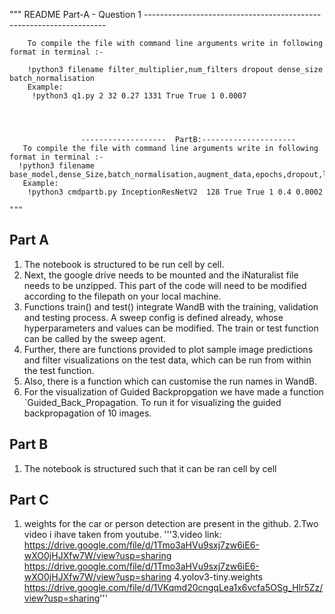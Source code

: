  """
    README Part-A - Question 1 --------------------------------------------------------------------
        
        To compile the file with command line arguments write in following format in terminal :-
	
        !python3 filename filter_multiplier,num_filters dropout dense_size  batch_normalisation
        Example:
         !python3 q1.py 2 32 0.27 1331 True True 1 0.0007
    



                    -------------------  PartB:---------------------
       To compile the file with command line arguments write in following format in terminal :-
      !python3 filename base_model,dense_Size,batch_normalisation,augment_data,epochs,dropout,lr
       Example:
        !python3 cmdpartb.py InceptionResNetV2  128 True True 1 0.4 0.0002
    
    """
## Part A

1. The notebook is structured to be run cell by cell.
2. Next, the google drive needs to be mounted and the iNaturalist file needs to be unzipped. This part of the code will need to be modified according to the filepath on your local machine.
3. Functions train() and test() integrate WandB with the training, validation and testing process. A sweep config is defined already, whose hyperparameters and values can be modified. The train or test function can be called by the sweep agent.
4. Further, there are functions provided to plot sample image predictions and filter visualizations on the test data, which can be run from within the test function.
5. Also, there is a function which can customise the run names in WandB.
6. For the visualization of Guided Backpropgation we have made a function `Guided_Back_Propagation. To run it for visualizing the guided backpropagation of 10 images.


## Part B

1. The notebook is structured such that it can be ran cell by cell


## Part C
1. weights for the car or person detection are present in the github.
2.Two video i ihave taken from youtube.
'''3.video link:
https://drive.google.com/file/d/1Tmo3aHVu9sxj7zw6iE6-wXO0jHJXfw7W/view?usp=sharing
https://drive.google.com/file/d/1Tmo3aHVu9sxj7zw6iE6-wXO0jHJXfw7W/view?usp=sharing
4.yolov3-tiny.weights
https://drive.google.com/file/d/1VKqmd20cngqLea1x6vcfa5OSg_Hlr5Zz/view?usp=sharing'''
